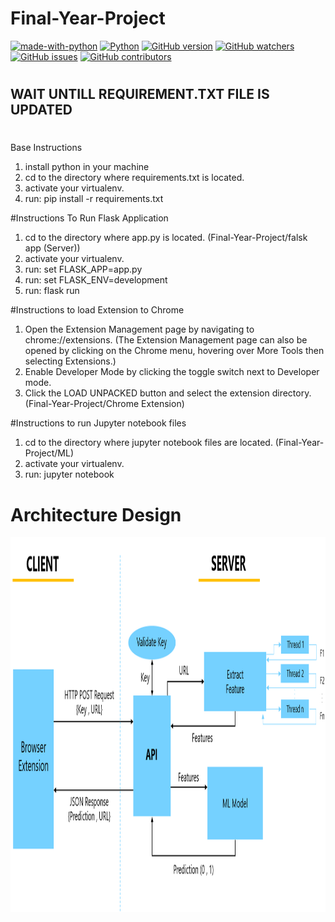 # Final-Year-Project

[![made-with-python](https://img.shields.io/badge/Made%20with-Python-1f425f.svg)](https://www.python.org/)
[![Python](https://img.shields.io/badge/python-3.7-blue.svg)](https://badge.fury.io/py/nyoka)
[![GitHub version](https://badge.fury.io/gh/Naereen%2FStrapDown.js.svg)](https://github.com/Chiragasourabh/Final-Year-Project)
[![GitHub watchers](https://img.shields.io/github/watchers/Naereen/StrapDown.js.svg)](https://github.com/Chiragasourabh/Final-Year-Project/watchers)
[![GitHub issues](https://img.shields.io/github/issues/Naereen/StrapDown.js.svg)](https://GitHub.com/Chiragasourabh/Final-Year-Project/issues/)
[![GitHub contributors](https://img.shields.io/github/contributors/Naereen/StrapDown.js.svg)](https://github.com/Chiragasourabh/Final-Year-Project/graphs/contributors)


# ############################################
## WAIT UNTILL REQUIREMENT.TXT FILE IS UPDATED
# ############################################
Base Instructions

1. install python in your machine
2. cd to the directory where requirements.txt is located.
3. activate your virtualenv.
4. run: pip install -r requirements.txt


#Instructions To Run Flask Application

1. cd to the directory where app.py is located. (Final-Year-Project/falsk app (Server)\)
2. activate your virtualenv.
3. run: set FLASK_APP=app.py
4. run: set FLASK_ENV=development
5. run: flask run

#Instructions to load Extension to Chrome

1. Open the Extension Management page by navigating to chrome://extensions.
    (The Extension Management page can also be opened by clicking on the Chrome menu, hovering over More Tools then selecting Extensions.)
2. Enable Developer Mode by clicking the toggle switch next to Developer mode.
3. Click the LOAD UNPACKED button and select the extension directory. (Final-Year-Project/Chrome Extension)

#Instructions to run Jupyter notebook files

1. cd to the directory where jupyter notebook files are located. (Final-Year-Project/ML)
2. activate your virtualenv.
3. run: jupyter notebook

# Architecture Design
<img src="https://github.com/Chiragasourabh/Final-Year-Project/blob/master/Docs/Architecture.png" alt="Architecture" height="600" style="float:right"/>

